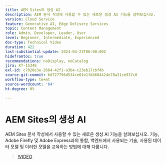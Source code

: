 ```yaml
---
title: AEM Sites의 생성 AI
description: AEM 문서 작성에 사용할 수 있는 새로운 생성 AI 기능을 살펴보십시오.
version: Cloud Service
feature: Generative AI, Edge Delivery Services
topic: Content Management
role: Admin, Developer, Leader, User
level: Beginner, Intermediate, Experienced
doc-type: Technical Video
duration: 422
last-substantial-update: 2024-04-23T00:00:00Z
hidefromtoc: true
recommendations: noDisplay, noCatalog
jira: KT-15348
exl-id: c7020e3e-2664-42f1-a3b4-c23eb17cbf4b
source-git-commit: 6d727796d534ce01e1fd4604424e78a21ce937c0
workflow-type: tm+mt
source-wordcount: '64'
ht-degree: 0%

---
```


# AEM Sites의 생성 AI

AEM Sites 문서 작성에서 사용할 수 있는 새로운 생성 AI 기능을 살펴보십시오. 기능, Adobe Firefly 및 Adobe Express과의 통합, 백엔드에서 사용되는 기술, 사용된 데이터 모델 및 이러한 모델을 교육하는 방법에 대해 다룹니다.

>[!VIDEO](https://video.tv.adobe.com/v/3428436/?learn=on)

